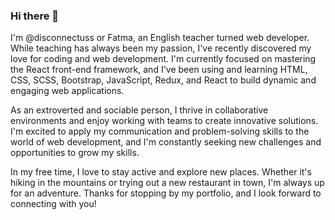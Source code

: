 ### Hi there 👋

I'm @disconnectuss or Fatma, an English teacher turned web developer. While teaching has always been my passion, I've recently discovered my love for coding and web development. I'm currently focused on mastering the React front-end framework, and I've been using and learning HTML, CSS, SCSS, Bootstrap, JavaScript, Redux, and React to build dynamic and engaging web applications.

As an extroverted and sociable person, I thrive in collaborative environments and enjoy working with teams to create innovative solutions. I'm excited to apply my communication and problem-solving skills to the world of web development, and I'm constantly seeking new challenges and opportunities to grow my skills.

In my free time, I love to stay active and explore new places. Whether it's hiking in the mountains or trying out a new restaurant in town, I'm always up for an adventure. Thanks for stopping by my portfolio, and I look forward to connecting with you!

